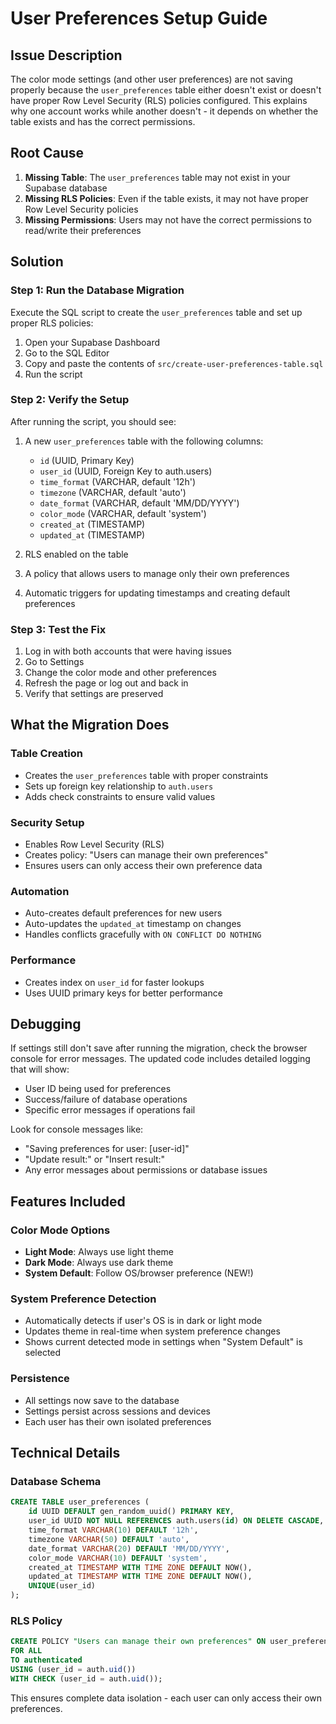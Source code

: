 # User Preferences Setup Guide

## Issue Description

The color mode settings (and other user preferences) are not saving properly because the `user_preferences` table either doesn't exist or doesn't have proper Row Level Security (RLS) policies configured. This explains why one account works while another doesn't - it depends on whether the table exists and has the correct permissions.

## Root Cause

1. **Missing Table**: The `user_preferences` table may not exist in your Supabase database
2. **Missing RLS Policies**: Even if the table exists, it may not have proper Row Level Security policies
3. **Missing Permissions**: Users may not have the correct permissions to read/write their preferences

## Solution

### Step 1: Run the Database Migration

Execute the SQL script to create the `user_preferences` table and set up proper RLS policies:

1. Open your Supabase Dashboard
2. Go to the SQL Editor
3. Copy and paste the contents of `src/create-user-preferences-table.sql`
4. Run the script

### Step 2: Verify the Setup

After running the script, you should see:

1. A new `user_preferences` table with the following columns:
   - `id` (UUID, Primary Key)
   - `user_id` (UUID, Foreign Key to auth.users)
   - `time_format` (VARCHAR, default '12h')
   - `timezone` (VARCHAR, default 'auto')
   - `date_format` (VARCHAR, default 'MM/DD/YYYY')
   - `color_mode` (VARCHAR, default 'system')
   - `created_at` (TIMESTAMP)
   - `updated_at` (TIMESTAMP)

2. RLS enabled on the table
3. A policy that allows users to manage only their own preferences
4. Automatic triggers for updating timestamps and creating default preferences

### Step 3: Test the Fix

1. Log in with both accounts that were having issues
2. Go to Settings
3. Change the color mode and other preferences
4. Refresh the page or log out and back in
5. Verify that settings are preserved

## What the Migration Does

### Table Creation
- Creates the `user_preferences` table with proper constraints
- Sets up foreign key relationship to `auth.users`
- Adds check constraints to ensure valid values

### Security Setup
- Enables Row Level Security (RLS)
- Creates policy: "Users can manage their own preferences"
- Ensures users can only access their own preference data

### Automation
- Auto-creates default preferences for new users
- Auto-updates the `updated_at` timestamp on changes
- Handles conflicts gracefully with `ON CONFLICT DO NOTHING`

### Performance
- Creates index on `user_id` for faster lookups
- Uses UUID primary keys for better performance

## Debugging

If settings still don't save after running the migration, check the browser console for error messages. The updated code includes detailed logging that will show:

- User ID being used for preferences
- Success/failure of database operations
- Specific error messages if operations fail

Look for console messages like:
- "Saving preferences for user: [user-id]"
- "Update result:" or "Insert result:"
- Any error messages about permissions or database issues

## Features Included

### Color Mode Options
- **Light Mode**: Always use light theme
- **Dark Mode**: Always use dark theme
- **System Default**: Follow OS/browser preference (NEW!)

### System Preference Detection
- Automatically detects if user's OS is in dark or light mode
- Updates theme in real-time when system preference changes
- Shows current detected mode in settings when "System Default" is selected

### Persistence
- All settings now save to the database
- Settings persist across sessions and devices
- Each user has their own isolated preferences

## Technical Details

### Database Schema
```sql
CREATE TABLE user_preferences (
    id UUID DEFAULT gen_random_uuid() PRIMARY KEY,
    user_id UUID NOT NULL REFERENCES auth.users(id) ON DELETE CASCADE,
    time_format VARCHAR(10) DEFAULT '12h',
    timezone VARCHAR(50) DEFAULT 'auto',
    date_format VARCHAR(20) DEFAULT 'MM/DD/YYYY',
    color_mode VARCHAR(10) DEFAULT 'system',
    created_at TIMESTAMP WITH TIME ZONE DEFAULT NOW(),
    updated_at TIMESTAMP WITH TIME ZONE DEFAULT NOW(),
    UNIQUE(user_id)
);
```

### RLS Policy
```sql
CREATE POLICY "Users can manage their own preferences" ON user_preferences
FOR ALL 
TO authenticated
USING (user_id = auth.uid())
WITH CHECK (user_id = auth.uid());
```

This ensures complete data isolation - each user can only access their own preferences.
